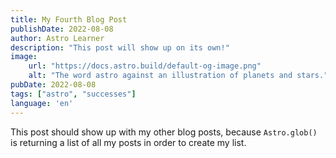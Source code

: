 ```yaml
---
title: My Fourth Blog Post
publishDate: 2022-08-08
author: Astro Learner
description: "This post will show up on its own!"
image:
    url: "https://docs.astro.build/default-og-image.png"
    alt: "The word astro against an illustration of planets and stars."
pubDate: 2022-08-08
tags: ["astro", "successes"]
language: 'en'
---
```

This post should show up with my other blog posts, because `Astro.glob()` is returning a list of all my posts in order to create my list.
